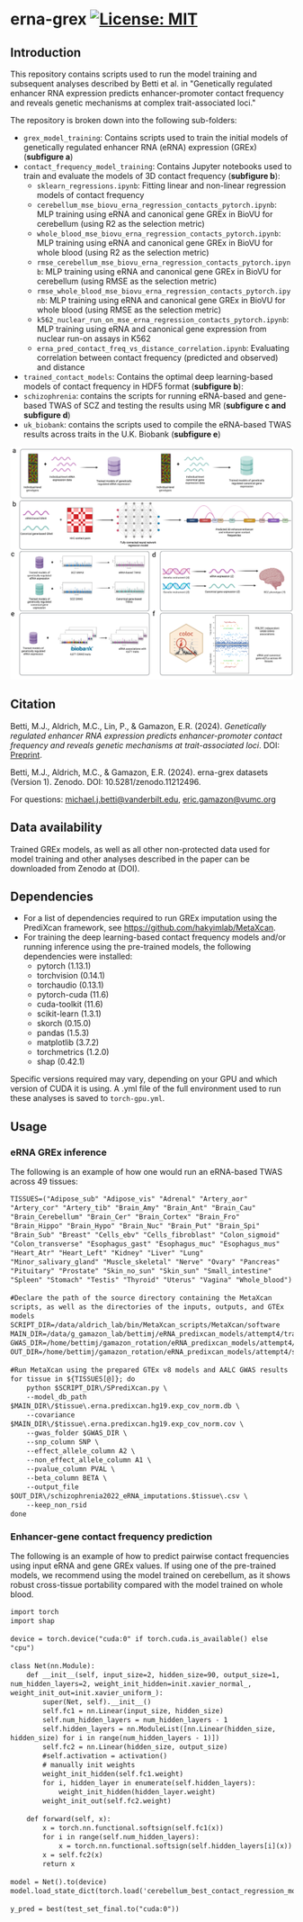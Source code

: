 # erna-grex [![License: MIT](https://img.shields.io/badge/License-MIT-yellow.svg)](https://github.com/mjbetti/erna-grex/blob/master/LICENSE) 
## Introduction  

This repository contains scripts used to run the model training and subsequent analyses described by Betti et al. in "Genetically regulated enhancer RNA expression predicts enhancer-promoter contact frequency and reveals genetic mechanisms at complex trait-associated loci."

The repository is broken down into the following sub-folders:
* ```grex_model_training```: Contains scripts used to train the initial models of genetically regulated enhancer RNA (eRNA) expression (GREx) (**subfigure a**)
* ```contact_frequency_model_training```: Contains Jupyter notebooks used to train and evaluate the models of 3D contact frequency (**subfigure b**):
  * ```sklearn_regressions.ipynb```: Fitting linear and non-linear regression models of contact frequency
  * ```cerebellum_mse_biovu_erna_regression_contacts_pytorch.ipynb```: MLP training using eRNA and canonical gene GREx in BioVU for cerebellum (using R2 as the selection metric)
  * ```whole_blood_mse_biovu_erna_regression_contacts_pytorch.ipynb```: MLP training using eRNA and canonical gene GREx in BioVU for whole blood (using R2 as the selection metric)
  * ```rmse_cerebellum_mse_biovu_erna_regression_contacts_pytorch.ipynb```: MLP training using eRNA and canonical gene GREx in BioVU for cerebellum (using RMSE as the selection metric)
  * ```rmse_whole_blood_mse_biovu_erna_regression_contacts_pytorch.ipynb```: MLP training using eRNA and canonical gene GREx in BioVU for whole blood (using RMSE as the selection metric)
  * ```k562_nuclear_run_on_mse_erna_regression_contacts_pytorch.ipynb```: MLP training using eRNA and canonical gene expression from nuclear run-on assays in K562
  * ```erna_pred_contact_freq_vs_distance_correlation.ipynb```: Evaluating correlation between contact frequency (predicted and observed) and distance
* ```trained_contact_models```: Contains the optimal deep learning-based models of contact frequency in HDF5 format (**subfigure b**):
* ```schizophrenia```: contains the scripts for running eRNA-based and gene-based TWAS of SCZ and testing the results using MR (**subfigure c and subfigure d**)
* ```uk_biobank```: contains the scripts used to compile the eRNA-based TWAS results across traits in the U.K. Biobank (**subfigure e**)

![alt text](https://github.com/mjbetti/erna-grex/blob/main/Fig1.png?raw=true)

## Citation 
Betti, M.J., Aldrich, M.C., Lin, P., & Gamazon, E.R. (2024). *Genetically regulated enhancer RNA expression predicts enhancer-promoter contact frequency and reveals genetic mechanisms at trait-associated loci*. DOI:  [Preprint](url).

Betti, M.J., Aldrich, M.C., & Gamazon, E.R. (2024). erna-grex datasets (Version 1). Zenodo. DOI: 10.5281/zenodo.11212496.

For questions:  michael.j.betti@vanderbilt.edu, eric.gamazon@vumc.org  

## Data availability
Trained GREx models, as well as all other non-protected data used for model training and other analyses described in the paper can be downloaded from Zenodo at (DOI).

## Dependencies
* For a list of dependencies required to run GREx imputation using the PrediXcan framework, see https://github.com/hakyimlab/MetaXcan.
* For training the deep learning-based contact frequency models and/or running inference using the pre-trained models, the following dependencies were installed:
    * pytorch (1.13.1)
    * torchvision (0.14.1)
    * torchaudio (0.13.1)
    * pytorch-cuda (11.6)
    * cuda-toolkit (11.6)
    * scikit-learn (1.3.1)
    * skorch (0.15.0)
    * pandas (1.5.3)
    * matplotlib (3.7.2)
    * torchmetrics (1.2.0)
    * shap (0.42.1)

Specific versions required may vary, depending on your GPU and which version of CUDA it is using. A .yml file of the full environment used to run these analyses is saved to ```torch-gpu.yml```.

## Usage
### eRNA GREx inference
The following is an example of how one would run an eRNA-based TWAS across 49 tissues:
```
TISSUES=("Adipose_sub" "Adipose_vis" "Adrenal" "Artery_aor" "Artery_cor" "Artery_tib" "Brain_Amy" "Brain_Ant" "Brain_Cau" "Brain_Cerebellum" "Brain_Cer" "Brain_Cortex" "Brain_Fro" "Brain_Hippo" "Brain_Hypo" "Brain_Nuc" "Brain_Put" "Brain_Spi" "Brain_Sub" "Breast" "Cells_ebv" "Cells_fibroblast" "Colon_sigmoid" "Colon_transverse" "Esophagus_gast" "Esophagus_muc" "Esophagus_mus" "Heart_Atr" "Heart_Left" "Kidney" "Liver" "Lung" "Minor_salivary_gland" "Muscle_skeletal" "Nerve" "Ovary" "Pancreas" "Pituitary" "Prostate" "Skin_no_sun" "Skin_sun" "Small_intestine" "Spleen" "Stomach" "Testis" "Thyroid" "Uterus" "Vagina" "Whole_blood")

#Declare the path of the source directory containing the MetaXcan scripts, as well as the directories of the inputs, outputs, and GTEx models
SCRIPT_DIR=/data/aldrich_lab/bin/MetaXcan_scripts/MetaXcan/software
MAIN_DIR=/data/g_gamazon_lab/bettimj/eRNA_predixcan_models/attempt4/training/all_models
GWAS_DIR=/home/bettimj/gamazon_rotation/eRNA_predixcan_models/attempt4/schizophrenia/for_metaxcan_in
OUT_DIR=/home/bettimj/gamazon_rotation/eRNA_predixcan_models/attempt4/schizophrenia/twas_all

#Run MetaXcan using the prepared GTEx v8 models and AALC GWAS results
for tissue in ${TISSUES[@]}; do
	python $SCRIPT_DIR\/SPrediXcan.py \
	--model_db_path $MAIN_DIR\/$tissue\.erna.predixcan.hg19.exp_cov_norm.db \
	--covariance $MAIN_DIR\/$tissue\.erna.predixcan.hg19.exp_cov_norm.cov \
	--gwas_folder $GWAS_DIR \
	--snp_column SNP \
	--effect_allele_column A2 \
	--non_effect_allele_column A1 \
	--pvalue_column PVAL \
	--beta_column BETA \
	--output_file $OUT_DIR\/schizophrenia2022_eRNA_imputations.$tissue\.csv \
	--keep_non_rsid
done
```

### Enhancer-gene contact frequency prediction
The following is an example of how to predict pairwise contact frequencies using input eRNA and gene GREx values. If using one of the pre-trained models, we recommend using the model trained on cerebellum, as it shows robust cross-tissue portability compared with the model trained on whole blood.
```
import torch
import shap

device = torch.device("cuda:0" if torch.cuda.is_available() else "cpu")

class Net(nn.Module):
    def __init__(self, input_size=2, hidden_size=90, output_size=1, num_hidden_layers=2, weight_init_hidden=init.xavier_normal_, weight_init_out=init.xavier_uniform_):
        super(Net, self).__init__()
        self.fc1 = nn.Linear(input_size, hidden_size)
        self.num_hidden_layers = num_hidden_layers - 1
        self.hidden_layers = nn.ModuleList([nn.Linear(hidden_size, hidden_size) for i in range(num_hidden_layers - 1)])
        self.fc2 = nn.Linear(hidden_size, output_size)
        #self.activation = activation()
        # manually init weights
        weight_init_hidden(self.fc1.weight)
        for i, hidden_layer in enumerate(self.hidden_layers):
            weight_init_hidden(hidden_layer.weight)
        weight_init_out(self.fc2.weight)

    def forward(self, x):
        x = torch.nn.functional.softsign(self.fc1(x))
        for i in range(self.num_hidden_layers):
            x = torch.nn.functional.softsign(self.hidden_layers[i](x))
        x = self.fc2(x)
        return x
    
model = Net().to(device)
model.load_state_dict(torch.load('cerebellum_best_contact_regression_model.h5'))

y_pred = best(test_set_final.to("cuda:0"))
```
